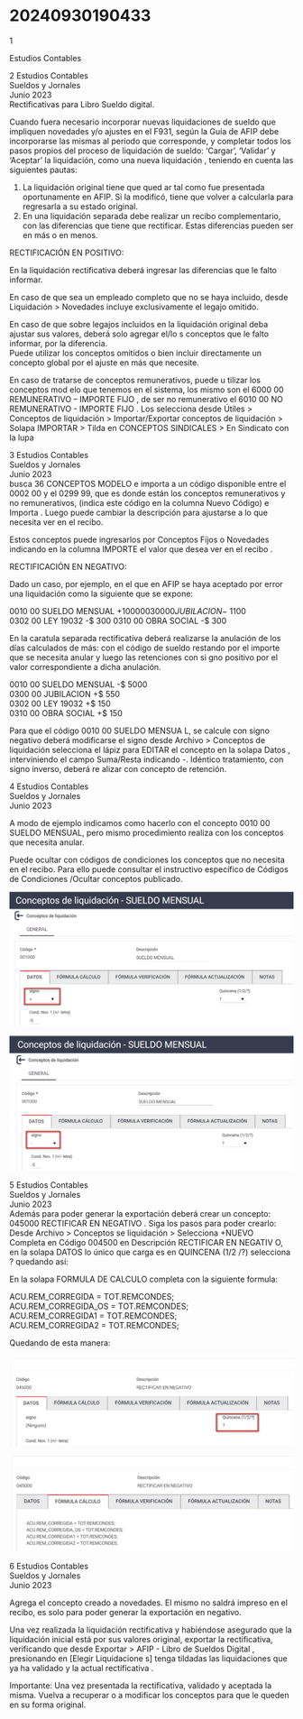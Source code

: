 # 20240930190433

 1 
 
  
Estudios Contables  


 
 
 
 2 Estudios Contables  
Sueldos y Jornales  
Junio 2023  
 Rectificativas para Libro Sueldo digital.  
 
Cuando fuera necesario incorporar nuevas liquidaciones de sueldo que 
impliquen novedades y/o ajustes en el F931, según la Guía de AFIP debe 
incorporarse las mismas al período que corresponde, y completar todos 
los pasos propios del proceso de liquidación de sueldo: ‘Cargar’, ‘Validar’ y 
‘Aceptar’ la liquidación, como una nueva liquidación , teniendo en cuenta 
las siguientes pautas:  
 
1. La liquidación original tiene que qued ar tal como fue presentada 
oportunamente en AFIP. Si la modificó, tiene que volver a calcularla 
para regresarla a su estado original.  
2. En una liquidación separada debe realizar un recibo 
complementario, con las diferencias que tiene que rectificar. Estas 
diferencias pueden ser en más o en menos.  
 
 
RECTIFICACIÓN EN POSITIVO:  
 
En la liquidación rectificativa deberá ingresar las diferencias  que le falto 
informar.  
 
En caso de que sea un empleado completo que no se haya incluido, desde 
Liquidación > Novedades  incluye exclusivamente el legajo omitido.  
 
En caso de que sobre legajos incluidos en la liquidación original deba 
ajustar sus valores,  deberá solo agregar el/lo s conceptos que le falto 
informar, por la diferencia.  
Puede utilizar los conceptos omitidos o bien incluir directamente un 
concepto global por el ajuste en más que necesite.  
 
En caso de tratarse de conceptos remunerativos, puede u tilizar los 
conceptos mod elo que tenemos en el sistema, los mismo son  el 6000 00 
REMUNERATIVO – IMPORTE FIJO , de ser no remunerativo el 6010 00 NO 
REMUNERATIVO - IMPORTE FIJO . Los selecciona desde Útiles  > Conceptos 
de liquidación  > Importar/Exportar  conceptos de liquidación  > Solapa 
IMPORTAR > Tilda en CONCEPTOS SINDICALES > En Sindicato con la lupa 

 
 
 
 3 Estudios Contables  
Sueldos y Jornales  
Junio 2023  
 busca 36 CONCEPTOS MODELO  e importa a un código disponible entre el 
0002 00 y el 0299 99, que es donde están los conceptos remunerativos y no 
remunerativos,  (indica este código en la columna Nuevo Código)  e 
Importa . 
Luego puede cambiar la descripción para ajustarse a lo que necesita ver 
en el recibo.  
 
Estos conceptos puede ingresarlos por Conceptos Fijos o Novedades 
indicando en la columna IMPORTE el valor que desea ver en el recibo . 
 
RECTIFICACIÓN EN NEGATIVO:  
 
Dado un caso, por ejemplo, en el que en AFIP se haya aceptado por error 
una liquidación como la siguiente que se expone:  
 
0010 00 SUELDO MENSUAL   +$10000  
0300 00 JUBILACION    -$   1100  
0302 00 LEY 19032                    -$     300 
0310 00 OBRA SOCIAL                   -$     300  
 
En la caratula separada rectificativa deberá realizarse la anulación de los 
días calculados de más: con el código de sueldo restando por el importe 
que se necesita anular y luego las retenciones con si gno positivo por el 
valor correspondiente a dicha anulación.  
 
0010 00 SUELDO MENSUAL      -$ 5000  
0300 00 JUBILACION            +$  550  
0302 00 LEY 19032              +$  150  
0310 00 OBRA SOCIAL           +$  150  
 
Para que el código 0010 00 SUELDO MENSUA L, se calcule con signo 
negativo deberá modificarse el signo desde Archivo > Conceptos de 
liquidación selecciona el lápiz para EDITAR el concepto en la solapa Datos , 
interviniendo el campo Suma/Resta  indicando  -. Idéntico tratamiento, con 
signo inverso, deberá re alizar con concepto de retención.  

 
 
 
 4 Estudios Contables  
Sueldos y Jornales  
Junio 2023  
  
 
 
 
 
 
A modo de ejemplo indicamos como hacerlo con el concepto 0010 00 
SUELDO MENSUAL, pero mismo procedimiento realiza con los conceptos 
que necesita anular.  
 
Puede ocultar con códigos de condiciones los conceptos que no  necesita 
en el recibo. Para ello puede consultar el instructivo específico de Códigos 
de Condiciones /Ocultar conceptos publicado.  
 


![Image 1 from page 3](images/image_3_1.png)

![Image 2 from page 3](images/image_3_2.png)

 
 
 
 5 Estudios Contables  
Sueldos y Jornales  
Junio 2023  
 Además para poder generar la exportación deberá crear un concepto: 
045000 RECTIFICAR EN NEGATIVO . 
Siga los pasos para poder crearlo:  
Desde Archivo > Conceptos se liquidación >  Selecciona +NUEVO  
Completa en Código  004500 en Descripción  RECTIFICAR EN NEGATIV O, en 
la solapa DATOS  lo único que carga es en QUINCENA (1/2 /?) selecciona ? 
quedando así:  
 
 
 
En la solapa FORMULA DE CALCULO completa con la siguiente formula:  
 
ACU.REM_CORREGIDA = TOT.REMCONDES;  
ACU.REM_CORREGIDA_OS = TOT.REMCONDES;  
ACU.REM_CORREGIDA1 =  TOT.REMCONDES;  
ACU.REM_CORREGIDA2 = TOT.REMCONDES;  
 
Quedando de esta manera:  
 
 
 
 
 


![Image 1 from page 4](images/image_4_1.png)

![Image 2 from page 4](images/image_4_2.png)

 
 
 
 6 Estudios Contables  
Sueldos y Jornales  
Junio 2023  
  
Agrega el concepto creado a novedades. El mismo no saldrá impreso en el 
recibo, es solo para poder generar la exportación en negativo.  
 
Una vez realizada la liquidación rectificativa y habiéndose asegurado que 
la liquidación inicial está por sus valores original, exportar la rectificativa, 
verificando que desde Exportar > AFIP - Libro de Sueldos Digital , 
presionando en [Elegir Liquidacione s] tenga tildadas las liquidaciones que 
ya ha validado y la actual rectificativa . 
 
Importante:  Una vez presentada la rectificativa, validado y aceptada la 
misma. Vuelva a recuperar o a modificar los conceptos para que le queden 
en su forma original.  
 
 
 

